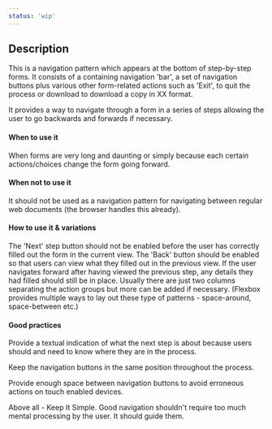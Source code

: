 ```yaml
---
status: 'wip'
---
```


## Description

This is a navigation pattern which appears at the bottom of step-by-step forms.
It consists of a containing navigation 'bar', a set of navigation buttons plus various other form-related actions such as 'Exit', to quit the process or download to download a copy in XX format.

It provides a way to navigate through a form in a series of steps allowing the user to go backwards and forwards if necessary.

#### When to use it

When forms are very long and daunting or simply because each certain actions/choices change the form going forward.

#### When not to use it

It should not be used as a navigation pattern for navigating between regular web documents (the browser handles this already).

#### How to use it & variations

The 'Next' step button should not be enabled before the user has correctly filled out the form in the current view. The 'Back' button should be enabled so that users can view what they filled out in the previous view. If the user navigates forward after having viewed the previous step, any details they had filled should still be in place.
Usually there are just two columns separating the action groups but more can be added if necessary. (Flexbox provides multiple ways to lay out these type of patterns - space-around, space-between etc.)

#### Good practices

Provide a textual indication of what the next step is about because users should and need to know where they are in the process.

Keep the navigation buttons in the same position throughout the process.

Provide enough space between navigation buttons to avoid erroneous actions on touch enabled devices.

Above all - Keep It Simple. Good navigation shouldn't require too much mental processing by the user. It should guide them.
